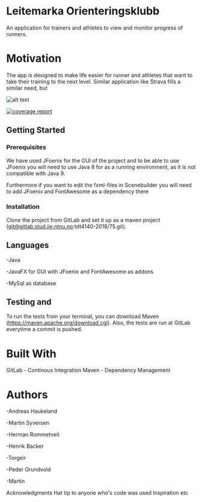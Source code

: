 # Leitemarka Orienteringsklubb
An application for trainers and athletes to view and monitor progress of runners.

# Motivation
The app is designed to make life easier for runner and athletes that want to take their training to the next level. Similar application like Strava fills a similar need, but 

![alt text](https://ibb.co/cYcDqH)


[![coverage report](https://gitlab.stud.iie.ntnu.no/tdt4140-2018/75/badges/master/coverage.svg)](https://gitlab.stud.iie.ntnu.no/tdt4140-2018/75/commits/master)

## Getting Started
### Prerequisites
We have used JFoenix for the GUI of the project and to be able to use JFoenix you will need to use Java 8 for as a running environment, as it is not compatible with Java 9.

Furthermore if you want to edit the fxml-files in Scenebuilder you will need to add JFoenix and FontAwesome as a dependency there

### Installation
Clone the project from GitLab and set it up as a maven project (git@gitlab.stud.iie.ntnu.no:tdt4140-2018/75.git).


## Languages 
-Java 

-JavaFX for GUI with JFoenix and FontAwesome as addons

-MySql as database

## Testing and

To run the tests from your terminal, you can download Maven (https://maven.apache.org/download.cgi).
Also, the tests are run at GitLab everytime a commit is pushed.


# Built With
GitLab - Continous Integration
Maven - Dependency Management


# Authors
-Andreas Haukeland

-Martin Syversen

-Herman Rommetveit

-Henrik Backer

-Torgeir

-Peder Grundvold

-Martin


Acknowledgments
Hat tip to anyone who's code was used
Inspiration
etc